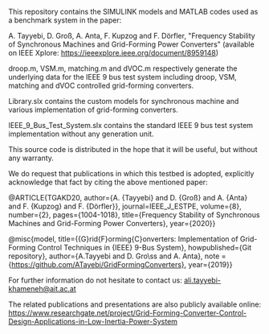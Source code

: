 This repository contains the SIMULINK models and MATLAB codes used as a benchmark system in the paper:

A. Tayyebi, D. Groß, A. Anta, F. Kupzog and F. Dörfler, "Frequency Stability of Synchronous Machines and Grid-Forming Power Converters" (available on IEEE Xplore: https://ieeexplore.ieee.org/document/8959148)

droop.m, VSM.m, matching.m and dVOC.m respectively generate the underlying data for the IEEE 9 bus test system including droop, VSM, matching and 
dVOC controlled grid-forming converters.

Library.slx contains the custom models for synchronous machine and various implementation of grid-forming converters.

IEEE_9_Bus_Test_System.slx contains the standard IEEE 9 bus test system implementation without any generation unit. 

This source code is distributed in the hope that it will be useful, but without any warranty.

We do request that publications in which this testbed is adopted, explicitly acknowledge that fact by citing the above mentioned paper:

@ARTICLE{TGAKD20,
	author={A. {Tayyebi} and D. {Groß} and A. {Anta} and F. {Kupzog} and F. {Dörfler}},
	journal=IEEE_J_ESTPE,
	volume={8},  number={2},  pages={1004-1018},
	title={Frequency Stability of Synchronous Machines and Grid-Forming Power Converters},
	year={2020}}

@misc{model,
title={{G}rid{F}orming{C}onverters: Implementation of Grid-Forming Control Techniques in {IEEE} 9-Bus System},
howpublished={Git repository},
author={A.Tayyebi and D. Gro\ss and A. Anta},
note = {https://github.com/ATayebi/GridFormingConverters},
year={2019}}

For further information do not hesitate to contact us: ali.tayyebi-khameneh@ait.ac.at

The related publications and presentations are also publicly available online:
https://www.researchgate.net/project/Grid-Forming-Converter-Control-Design-Applications-in-Low-Inertia-Power-System
